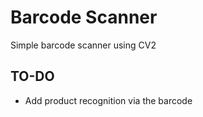 # Barcode Scanner

Simple barcode scanner using CV2

## TO-DO
- Add product recognition via the barcode
